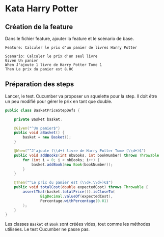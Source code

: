 # Kata Harry Potter

## Création de la feature
Dans le fichier feature, ajouter la feature et le scénario de base.

```
Feature: Calculer le prix d'un panier de livres Harry Potter

Scenario: Calculer le prix d'un seul livre
Given Un panier
When J'ajoute 1 livre de Harry Potter Tome 1
Then Le prix du panier est 8.0€

```

## Préparation des steps
Lancer, le test. Cucumber va proposer un squelette pour la step. Il doit être un peu modifié pour gérer le prix en tant que double.

```java
public class BasketPriceStepDefs {

    private Basket basket;

    @Given("^Un panier$")
    public void aBasket() {
        basket = new Basket();
    }

    @When("^J'ajoute (\\d+) livre de Harry Potter Tome (\\d+)$")
    public void addBooks(int nbBooks, int bookNumber) throws Throwable {
        for (int i = 0; i < nbBooks; i++) {
            basket.addBook(new Book(bookNumber));
        }
    }

    @Then("^Le prix du panier est (\\d+.\\d+)€$")
    public void totalCost(double expectedCost) throws Throwable {
        assertThat(basket.totalPrice()).isCloseTo(
                BigDecimal.valueOf(expectedCost),
                Percentage.withPercentage(0.01)
        );
    }
}
```

Les classes `Basket` et `Book` sont créées vides, tout comme les méthodes utilisées. Le test Cucumber ne passe pas.